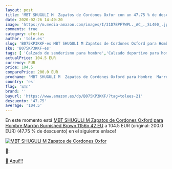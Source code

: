 ```yaml
---
layout: post
title: 'MBT SHUGULI M  Zapatos de Cordones Oxfor con un 47.75 % de descuento'
date: 2020-02-26 14:49:20
image: 'https://m.media-amazon.com/images/I/31D7BPF7WPL._AC_._SL400_.jpg'
comments: true
category: ofertas
author: 'tole.es'
slug: 'B075KP3KKF-es MBT SHUGULI M Zapatos de Cordones Oxford para Hombre...'
sku: 'B075KP3KKF-es'
tags: [ 'Calzado de senderismo para hombre','Calzado deportivo para hombre','Chanclas y sandalias de piscina para hombre','Zapatillas de senderismo para hombre','Zapatillas y calzado deportivo para hombre','Zapatos','Zapatos para hombre','Zapatos y complementos','zapatos', ]
actualPrice: 104.5 EUR
currency: EUR
price: 104.5
comparePrice: 200.0 EUR
prodname: 'MBT SHUGULI M  Zapatos de Cordones Oxford para Hombre  Marrón  Burnished Brown 1156n   42 EU'
country: 'es'
flag: '🇪🇸'
brand: ''
buyurl: 'https://www.amazon.es/dp/B075KP3KKF/?tag=tolees-21'
descuento: '47.75'
average: '104.5'
---
```


En este momento está [MBT SHUGULI M  Zapatos de Cordones Oxford para Hombre  Marrón  Burnished Brown 1156n   42 EU](https://www.amazon.es/dp/B075KP3KKF/?tag=tolees-21) a 104.5 EUR (original: 200.0 EUR) (47.75 %  de descuento) en el siguiente enlace!

[![MBT SHUGULI M  Zapatos de Cordones Oxfor](https://m.media-amazon.com/images/I/31D7BPF7WPL._AC_._SL400_.jpg)](https://www.amazon.es/dp/B075KP3KKF/?tag=tolees-21)

🔎:


[🛒 Aquí!!!](https://www.amazon.es/dp/B075KP3KKF/?tag=tolees-21)
